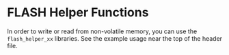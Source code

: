 # FLASH Helper Functions

In order to write or read from non-volatile memory, you can use the `flash_helper_xx` libraries. See the example usage near the top of the header file.